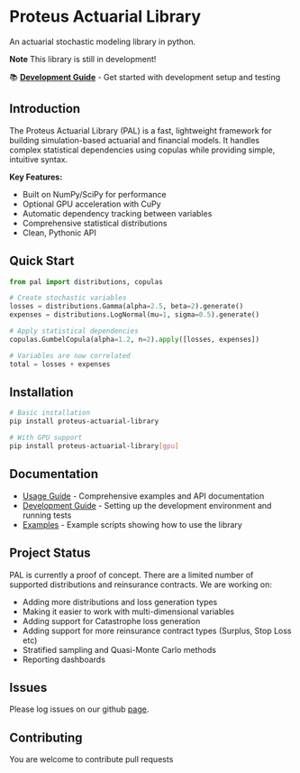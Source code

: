 # Proteus Actuarial Library

An actuarial stochastic modeling library in python.

**Note**
This library is still in development!

📚 **[Development Guide](docs/development.md)** - Get started with development setup and testing

## Introduction

The Proteus Actuarial Library (PAL) is a fast, lightweight framework for building simulation-based actuarial and financial models. It handles complex statistical dependencies using copulas while providing simple, intuitive syntax.

**Key Features:**
- Built on NumPy/SciPy for performance
- Optional GPU acceleration with CuPy
- Automatic dependency tracking between variables
- Comprehensive statistical distributions
- Clean, Pythonic API

## Quick Start

```python
from pal import distributions, copulas

# Create stochastic variables
losses = distributions.Gamma(alpha=2.5, beta=2).generate()
expenses = distributions.LogNormal(mu=1, sigma=0.5).generate()

# Apply statistical dependencies
copulas.GumbelCopula(alpha=1.2, n=2).apply([losses, expenses])

# Variables are now correlated
total = losses + expenses
```

## Installation

```bash
# Basic installation
pip install proteus-actuarial-library

# With GPU support
pip install proteus-actuarial-library[gpu]
```

## Documentation

- [Usage Guide](docs/usage.md) - Comprehensive examples and API documentation
- [Development Guide](docs/development.md) - Setting up the development environment and running tests
- [Examples](examples/) - Example scripts showing how to use the library

## Project Status

PAL is currently a proof of concept. There are a limited number of supported distributions and reinsurance contracts. We are working on:

* Adding more distributions and loss generation types
* Making it easier to work with multi-dimensional variables
* Adding support for Catastrophe loss generation
* Adding support for more reinsurance contract types (Surplus, Stop Loss etc)
* Stratified sampling and Quasi-Monte Carlo methods
* Reporting dashboards

## Issues

Please log issues on our github [page](https://github.com/ProteusLLP/proteusllp-actuarial-library/issues).

## Contributing

You are welcome to contribute pull requests

